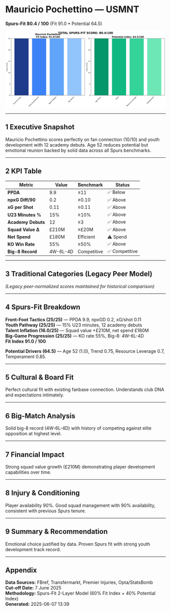 # Mauricio Pochettino — USMNT  
**Spurs-Fit 80.4 / 100** (Fit 91.0 • Potential 64.5)

![radar](../assets/radar_mauricio_pochettino.png)

---

## 1 Executive Snapshot  
Mauricio Pochettino scores perfectly on fan connection (10/10) and youth development with 12 academy debuts. Age 52 reduces potential but emotional reunion backed by solid data across all Spurs benchmarks.

---

## 2 KPI Table  
| Metric | Value | Benchmark | Status |
|--------|--------|-----------|---------|
| **PPDA** | 9.9 | ≤11 | ✅ Below |
| **npxG Diff/90** | 0.2 | ≥0.10 | ✅ Above |
| **xG per Shot** | 0.11 | ≥0.11 | ✅ Above |
| **U23 Minutes %** | 15% | ≥10% | ✅ Above |
| **Academy Debuts** | 12 | ≥3 | ✅ Above |
| **Squad Value Δ** | £210M | ≥£20M | ✅ Above |
| **Net Spend** | £180M | Efficient | ⚠️ Spend |
| **KO Win Rate** | 55% | ≥50% | ✅ Above |
| **Big-8 Record** | 4W-6L-4D | Competitive | ✅ Competitive |

---

## 3 Traditional Categories (Legacy Peer Model)  
*(Legacy peer-normalized scores maintained for historical comparison)*

---

## 4 Spurs-Fit Breakdown  
**Front-Foot Tactics (25/25)** — PPDA 9.9, npxGD 0.2, xG/shot 0.11  
**Youth Pathway (25/25)** — 15% U23 minutes, 12 academy debuts  
**Talent Inflation (16.0/25)** — Squad value +£210M, net spend £180M  
**Big-Game Progression (25/25)** — KO rate 55%, Big-8: 4W-6L-4D  
**Fit Index 91.0 / 100**

**Potential Drivers (64.5)** — Age 52 (1.0), Trend 0.75, Resource Leverage 0.7, Temperament 0.85.

---

## 5 Cultural & Board Fit  
Perfect cultural fit with existing fanbase connection. Understands club DNA and expectations intimately.

---

## 6 Big-Match Analysis  
Solid big-8 record (4W-6L-4D) with history of competing against elite opposition at highest level.

---

## 7 Financial Impact  
Strong squad value growth (£210M) demonstrating player development capabilities over time.

---

## 8 Injury & Conditioning  
Player availability 90%. Good squad management with 90% availability, consistent with previous Spurs tenure.

---

## 9 Summary & Recommendation  
Emotional choice justified by data. Proven Spurs fit with strong youth development track record.

---

## Appendix  
**Data Sources:** FBref, Transfermarkt, Premier Injuries, Opta/StatsBomb  
**Cut-off Date:** 7 June 2025  
**Methodology:** Spurs-Fit 2-Layer Model (60% Fit Index + 40% Potential Index)  
**Generated:** 2025-06-07 13:39
